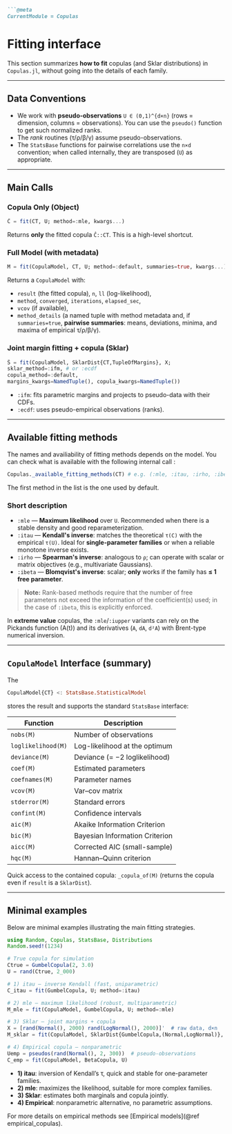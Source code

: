 ````markdown
```@meta
CurrentModule = Copulas
````

# Fitting interface

This section summarizes **how to fit** copulas (and Sklar distributions) in `Copulas.jl`, without going into the details of each family.

---

## Data Conventions

* We work with **pseudo-observations** `U ∈ (0,1)^{d×n}` (rows = dimension, columns = observations). You can use the `pseudo()` function to get such normalized ranks. 
* The *rank* routines (τ/ρ/β/γ) assume pseudo-observations.
* The `StatsBase` functions for pairwise correlations use the `n×d` convention; when called internally, they are transposed (`U`) as appropriate.

---

## Main Calls

### Copula Only (Object)

```julia
Ĉ = fit(CT, U; method=:mle, kwargs...)
```

Returns **only** the fitted copula `Ĉ::CT`. This is a high-level shortcut.

### Full Model (with metadata)

```julia
M = fit(CopulaModel, CT, U; method=:default, summaries=true, kwargs...)
```

Returns a `CopulaModel` with:

* `result` (the fitted copula), `n`, `ll` (log-likelihood),
* `method`, `converged`, `iterations`, `elapsed_sec`,
* `vcov` (if available),
* `method_details` (a named tuple with method metadata and, if `summaries=true`, **pairwise summaries**: means, deviations, minima, and maxima of empirical τ/ρ/β/γ).

### Joint margin fitting + copula (Sklar)

```julia
Ŝ = fit(CopulaModel, SklarDist{CT,TupleOfMargins}, X;
sklar_method=:ifm, # or :ecdf
copula_method=:default,
margins_kwargs=NamedTuple(), copula_kwargs=NamedTuple())
```

* `:ifm`: fits parametric margins and projects to pseudo-data with their CDFs.
* `:ecdf`: uses pseudo-empirical observations (ranks).

---

## Available fitting methods

The names and availiability of fitting methods depends on the model. You can check what is available with the following internal call : 

```julia
Copulas._available_fitting_methods(CT) # e.g. (:mle, :itau, :irho, :ibeta)
```

The first method in the list is the one used by default. 

### Short description

* `:mle` — **Maximum likelihood** over `U`. Recommended when there is a stable density and good reparameterization.
* `:itau` — **Kendall's inverse**: matches the theoretical `τ(C)` with the empirical `τ(U)`. Ideal for **single-parameter families** or when a reliable monotone inverse exists.
* `:irho` — **Spearman's inverse**: analogous to `ρ`; can operate with scalar or matrix objectives (e.g., multivariate Gaussians).
* `:ibeta` — **Blomqvist's inverse**: scalar; **only** works if the family has **≤ 1 free parameter**.

> **Note:** Rank-based methods require that the number of free parameters not exceed the information of the coefficient(s) used; in the case of `:ibeta`, this is explicitly enforced.

In **extreme value** copulas, the `:mle`/`:iupper` variants can rely on the Pickands function (A(t)) and its derivatives (`A`, `dA`, `d²A`) with Brent-type numerical inversion.

---

## `CopulaModel` Interface (summary)

The

```julia
CopulaModel{CT} <: StatsBase.StatisticalModel
```

stores the result and supports the standard `StatsBase` interface:

| Function           | Description                     |
| ------------------ | ------------------------------- |
| `nobs(M)`          | Number of observations          |
| `loglikelihood(M)` | Log-likelihood at the optimum   |
| `deviance(M)`      | Deviance (= −2 loglikelihood)   |
| `coef(M)`          | Estimated parameters            |
| `coefnames(M)`     | Parameter names                 |
| `vcov(M)`          | Var–cov matrix                  |
| `stderror(M)`      | Standard errors                 |
| `confint(M)`       | Confidence intervals            |
| `aic(M)`           | Akaike Information Criterion    |
| `bic(M)`           | Bayesian Information Criterion  |
| `aicc(M)`          | Corrected AIC (small-sample)    |
| `hqc(M)`           | Hannan–Quinn criterion          |


Quick access to the contained copula: `_copula_of(M)` (returns the copula even if `result` is a `SklarDist`).

---

## Minimal examples

Below are minimal examples illustrating the main fitting strategies.

```julia
using Random, Copulas, StatsBase, Distributions
Random.seed!(1234)

# True copula for simulation
Ctrue = GumbelCopula(2, 3.0)
U = rand(Ctrue, 2_000)

# 1) itau — inverse Kendall (fast, uniparametric)
C_itau = fit(GumbelCopula, U; method=:itau)

# 2) mle — maximum likelihood (robust, multiparametric)
M_mle = fit(CopulaModel, GumbelCopula, U; method=:mle)

# 3) Sklar — joint margins + copula
X = [rand(Normal(), 2000) rand(LogNormal(), 2000)]'  # raw data, d×n
M_sklar = fit(CopulaModel, SklarDist{GumbelCopula,(Normal,LogNormal)}, X; sklar_method=:ecdf, copula_method=:itau)

# 4) Empirical copula — nonparametric
Uemp = pseudos(rand(Normal(), 2, 300))  # pseudo-observations
C_emp = fit(CopulaModel, BetaCopula, U)
```

* **1) itau**: inversion of Kendall’s τ, quick and stable for one-parameter families.
* **2) mle**: maximizes the likelihood, suitable for more complex families.
* **3) Sklar**: estimates both marginals and copula jointly.
* **4) Empirical**: nonparametric alternative, no parametric assumptions.

For more details on empirical methods see [Empirical models](@ref empirical_copulas).